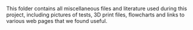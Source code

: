 This folder contains all miscellaneous files and literature used during this project, 
including pictures of tests, 3D print files, flowcharts and links to various web pages that we found useful.
